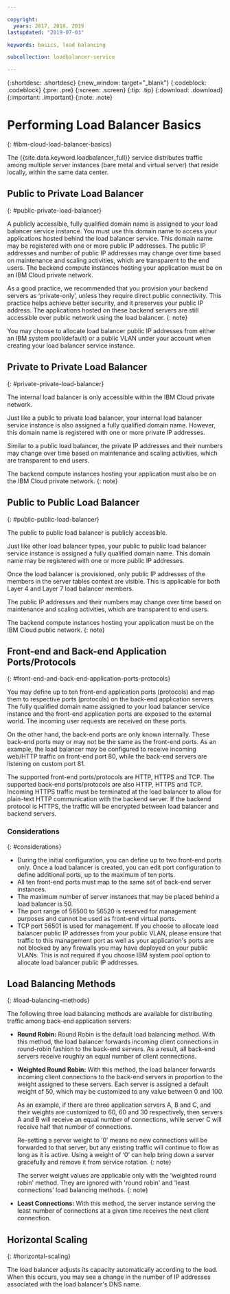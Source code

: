 ```yaml
---

copyright:
  years: 2017, 2018, 2019
lastupdated: "2019-07-03"

keywords: basics, load balancing

subcollection: loadbalancer-service

---
```


{:shortdesc: .shortdesc}
{:new_window: target="_blank"}
{:codeblock: .codeblock}
{:pre: .pre}
{:screen: .screen}
{:tip: .tip}
{:download: .download}
{:important: .important}
{:note: .note}

# Performing Load Balancer Basics
{: #ibm-cloud-load-balancer-basics}

The {{site.data.keyword.loadbalancer_full}} service distributes traffic among multiple server instances (bare metal and virtual server) that reside locally, within the same data center.

## Public to Private Load Balancer
{: #public-private-load-balancer}

A publicly accessible, fully qualified domain name is assigned to your load balancer service instance. You must use this domain name to access your applications hosted behind the load balancer service. This domain name may be registered with one or more public IP addresses. The public IP addresses and number of public IP addresses may change over time based on maintenance and scaling activities, which are transparent to the end users. The backend compute instances hosting your application must be on an IBM Cloud private network.

As a good practice, we recommended that you provision your backend servers as ‘private-only’, unless they require direct public connectivity. This practice helps achieve better security, and it preserves your public IP address. The applications hosted on these backend servers are still accessible over public network using the load balancer.
{: note}  

You may choose to allocate load balancer public IP addresses from either an IBM system pool(default) or a public VLAN under your account when creating your load balancer service instance.

## Private to Private Load Balancer
{: #private-private-load-balancer}

The internal load balancer is only accessible within the IBM Cloud private network.

Just like a public to private load balancer, your internal load balancer service instance is also assigned a fully qualified domain name. However, this domain name is registered with one or more private IP addresses.

Similar to a public load balancer, the private IP addresses and their numbers may change over time based on maintenance and scaling activities, which are transparent to end users.

The backend compute instances hosting your application must also be on the IBM Cloud private network.
{: note}

## Public to Public Load Balancer
{: #public-public-load-balancer}

The public to public load balancer is publicly accessible.

Just like other load balancer types, your public to public load balancer service instance is assigned a fully qualified domain name. This domain name may be registered with one or more public IP addresses.

Once the load balancer is provisioned, only public IP addresses of the members in the server tables context are visible. This is applicable for both Layer 4 and Layer 7 load balancer members.

The public IP addresses and their numbers may change over time based on maintenance and scaling activities, which are transparent to end users.

The backend compute instances hosting your application must be on the IBM Cloud public network.
{: note}

## Front-end and Back-end Application Ports/Protocols
{: #front-end-and-back-end-application-ports-protocols}

You may define up to ten front-end application ports (protocols) and map them to respective ports (protocols) on the back-end application servers. The fully qualified domain name assigned to your load balancer service instance and the front-end application ports are exposed to the external world. The incoming user requests are received on these ports.

On the other hand, the back-end ports are only known internally. These back-end ports may or may not be the same as the front-end ports. As an example, the load balancer may be configured to receive incoming web/HTTP traffic on front-end port 80, while the back-end servers are listening on custom port 81.

The supported front-end ports/protocols are HTTP, HTTPS and TCP. The supported back-end ports/protocols are also HTTP, HTTPS and TCP. Incoming HTTPS traffic must be terminated at the load balancer to allow for plain-text HTTP communication with the backend server. If the backend protocol is HTTPS, the traffic will be encrypted between load balancer and backend servers.

### Considerations
{: #considerations}

* During the initial configuration, you can define up to two front-end ports only. Once a load balancer is created, you can edit port configuration to define additional ports, up to the maximum of ten ports.
* All ten front-end ports must map to the same set of back-end server instances.
* The maximum number of server instances that may be placed behind a load balancer is 50.
* The port range of 56500 to 56520 is reserved for management purposes and cannot be used as front-end virtual ports.
* TCP port 56501 is used for management. If you choose to allocate load balancer public IP addresses from your public VLAN, please ensure that traffic to this management port as well as your application's ports are not blocked by any firewalls you may have deployed on your public VLANs. This is not required if you choose IBM system pool option to allocate load balancer public IP addresses.

## Load Balancing Methods
{: #load-balancing-methods}

The following three load balancing methods are available for distributing traffic among back-end application servers:

* **Round Robin:** Round Robin is the default load balancing method. With this method, the load balancer forwards incoming client connections in round-robin fashion to the back-end servers. As a result, all back-end servers receive roughly an equal number of client connections.

* **Weighted Round Robin:** With this method, the load balancer forwards incoming client connections to the back-end servers in proportion to the weight assigned to these servers. Each server is assigned a default weight of 50, which may be customized to any value between 0 and 100.

	As an example, if there are three application servers A, B and C, and their weights are customized to 60, 60 and 30 respectively, then servers A and B will receive an equal number of connections, while server C will receive half that number of connections.

	Re-setting a server weight to ‘0’ means no new connections will be forwarded to that server, but any existing traffic will continue to flow as long as it is active. Using a weight of ‘0’ can help bring down a server gracefully and remove it from service rotation.
	{: note}

	The server weight values are applicable only with the 'weighted round robin' method. They are ignored with 'round robin' and 'least connections' load balancing methods.
	{: note}

* **Least Connections:** With this method, the server instance serving the least number of connections at a given time receives the next client connection.

## Horizontal Scaling
{: #horizontal-scaling}

The load balancer adjusts its capacity automatically according to the load. When this occurs, you may see a change in the number of IP addresses associated with the load balancer's DNS name.
